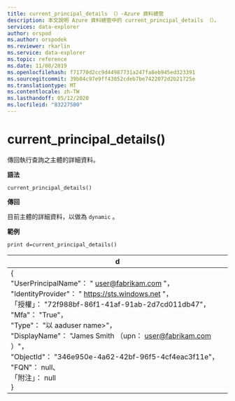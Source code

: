 ```yaml
---
title: current_principal_details （）-Azure 資料總管
description: 本文說明 Azure 資料總管中的 current_principal_details （）。
services: data-explorer
author: orspod
ms.author: orspodek
ms.reviewer: rkarlin
ms.service: data-explorer
ms.topic: reference
ms.date: 11/08/2019
ms.openlocfilehash: f71770d2cc9d44987731a247fa8eb945ed323391
ms.sourcegitcommit: 39b04c97e9ff43052cdeb7be7422072d2b21725e
ms.translationtype: MT
ms.contentlocale: zh-TW
ms.lasthandoff: 05/12/2020
ms.locfileid: "83227500"
---
```

# <a name="current_principal_details"></a>current_principal_details()

傳回執行查詢之主體的詳細資料。

**語法**

`current_principal_details()`

**傳回**

目前主體的詳細資料，以做為 `dynamic` 。

**範例**

<!-- csl: https://help.kusto.windows.net/Samples -->
```kusto
print d=current_principal_details()
```

|d|
|---|
|{<br>  "UserPrincipalName"： " user@fabrikam.com "，<br>  "IdentityProvider"： " https://sts.windows.net "，<br>  「授權」： "72f988bf-86f1-41af-91ab-2d7cd011db47"，<br>  "Mfa"： "True"，<br>  "Type"： "以 aaduser name>"，<br>  "DisplayName"： "James Smith （upn： user@fabrikam.com ）"，<br>  "ObjectId"： "346e950e-4a62-42bf-96f5-4cf4eac3f11e"，<br>  "FQN"： null、<br>  「附注」： null<br>}|
